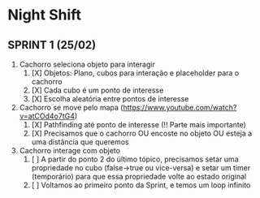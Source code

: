 # Night Shift

## SPRINT 1 (25/02)

1. Cachorro seleciona objeto para interagir
	1. [X] Objetos: Plano, cubos para interação e placeholder para o cachorro
	2. [X] Cada cubo é um ponto de interesse
	3. [X] Escolha aleatória entre pontos de interesse
2. Cachorro se move pelo mapa (https://www.youtube.com/watch?v=atCOd4o7tG4)
	1. [X] Pathfinding até ponto de interesse (!! Parte mais importante)
	2. [X] Precisamos que o cachorro OU encoste no objeto OU esteja a uma distância que queremos
3. Cachorro interage com objeto
	1. [ ] A partir do ponto 2 do último tópico, precisamos setar uma propriedade no cubo
	   (false->true ou vice-versa) e setar um timer (temporário) para que essa propriedade volte ao estado
	   original
	2. [ ] Voltamos ao primeiro ponto da Sprint, e temos um loop infinito